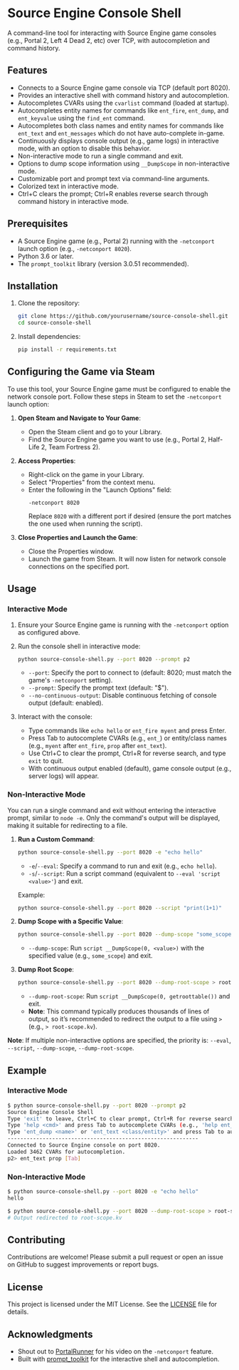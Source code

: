 # Source Engine Console Shell

A command-line tool for interacting with Source Engine game consoles (e.g., Portal 2, Left 4 Dead 2, etc) over TCP, with autocompletion and command history.

## Features
- Connects to a Source Engine game console via TCP (default port 8020).
- Provides an interactive shell with command history and autocompletion.
- Autocompletes CVARs using the `cvarlist` command (loaded at startup).
- Autocompletes entity names for commands like `ent_fire`, `ent_dump`, and `ent_keyvalue` using the `find_ent` command.
- Autocompletes both class names and entity names for commands like `ent_text` and `ent_messages` which do not have auto-complete in-game.
- Continuously displays console output (e.g., game logs) in interactive mode, with an option to disable this behavior.
- Non-interactive mode to run a single command and exit.
- Options to dump scope information using `__DumpScope` in non-interactive mode.
- Customizable port and prompt text via command-line arguments.
- Colorized text in interactive mode.
- Ctrl+C clears the prompt; Ctrl+R enables reverse search through command history in interactive mode.

## Prerequisites
- A Source Engine game (e.g., Portal 2) running with the `-netconport` launch option (e.g., `-netconport 8020`).
- Python 3.6 or later.
- The `prompt_toolkit` library (version 3.0.51 recommended).

## Installation
1. Clone the repository:
   ```bash
   git clone https://github.com/yourusername/source-console-shell.git
   cd source-console-shell
   ```

2. Install dependencies:
   ```bash
   pip install -r requirements.txt
   ```

## Configuring the Game via Steam
To use this tool, your Source Engine game must be configured to enable the network console port. Follow these steps in Steam to set the `-netconport` launch option:

1. **Open Steam and Navigate to Your Game**:
   - Open the Steam client and go to your Library.
   - Find the Source Engine game you want to use (e.g., Portal 2, Half-Life 2, Team Fortress 2).

2. **Access Properties**:
   - Right-click on the game in your Library.
   - Select "Properties" from the context menu.
   - Enter the following in the "Launch Options" field:
     ```
     -netconport 8020
     ```
     Replace `8020` with a different port if desired (ensure the port matches the one used when running the script).

3. **Close Properties and Launch the Game**:
   - Close the Properties window.
   - Launch the game from Steam. It will now listen for network console connections on the specified port.

## Usage
### Interactive Mode
1. Ensure your Source Engine game is running with the `-netconport` option as configured above.

2. Run the console shell in interactive mode:
   ```bash
   python source-console-shell.py --port 8020 --prompt p2
   ```

   - `--port`: Specify the port to connect to (default: 8020; must match the game's `-netconport` setting).
   - `--prompt`: Specify the prompt text (default: "$").
   - `--no-continuous-output`: Disable continuous fetching of console output (default: enabled).

3. Interact with the console:
   - Type commands like `echo hello` or `ent_fire myent` and press Enter.
   - Press Tab to autocomplete CVARs (e.g., `ent_`) or entity/class names (e.g., `myent` after `ent_fire`, `prop` after `ent_text`).
   - Use Ctrl+C to clear the prompt, Ctrl+R for reverse search, and type `exit` to quit.
   - With continuous output enabled (default), game console output (e.g., server logs) will appear.

### Non-Interactive Mode
You can run a single command and exit without entering the interactive prompt, similar to `node -e`. Only the command's output will be displayed, making it suitable for redirecting to a file.

1. **Run a Custom Command**:
   ```bash
   python source-console-shell.py --port 8020 -e "echo hello"
   ```
   - `-e`/`--eval`: Specify a command to run and exit (e.g., `echo hello`).
   - `-s`/`--script`: Run a script command (equivalent to `--eval 'script <value>'`) and exit.

   Example:
   ```bash
   python source-console-shell.py --port 8020 --script "print(1+1)"
   ```

2. **Dump Scope with a Specific Value**:
   ```bash
   python source-console-shell.py --port 8020 --dump-scope "some_scope"
   ```
   - `--dump-scope`: Run `script __DumpScope(0, <value>)` with the specified value (e.g., `some_scope`) and exit.

3. **Dump Root Scope**:
   ```bash
   python source-console-shell.py --port 8020 --dump-root-scope > root-scope.kv
   ```
   - `--dump-root-scope`: Run `script __DumpScope(0, getroottable())` and exit.
   - **Note**: This command typically produces thousands of lines of output, so it’s recommended to redirect the output to a file using `>` (e.g., `> root-scope.kv`).

**Note**: If multiple non-interactive options are specified, the priority is: `--eval`, `--script`, `--dump-scope`, `--dump-root-scope`.

## Example
### Interactive Mode
```bash
$ python source-console-shell.py --port 8020 --prompt p2
Source Engine Console Shell
Type 'exit' to leave, Ctrl+C to clear prompt, Ctrl+R for reverse search
Type 'help <cmd>' and press Tab to autocomplete CVARs (e.g., 'help ent_')
Type 'ent_dump <name>' or 'ent_text <class/entity>' and press Tab to autocomplete names (e.g., 'ent_text prop')
------------------------------------------------------------
Connected to Source Engine console on port 8020.
Loaded 3462 CVARs for autocompletion.
p2> ent_text prop [Tab]
```

### Non-Interactive Mode
```bash
$ python source-console-shell.py --port 8020 -e "echo hello"
hello
```

```bash
$ python source-console-shell.py --port 8020 --dump-root-scope > root-scope.kv
# Output redirected to root-scope.kv
```

## Contributing
Contributions are welcome! Please submit a pull request or open an issue on GitHub to suggest improvements or report bugs.

## License
This project is licensed under the MIT License. See the [LICENSE](LICENSE) file for details.

## Acknowledgments
- Shout out to [PortalRunner](https://www.youtube.com/watch?v=-v5vCLLsqbA) for his video on the `-netconport` feature.
- Built with [prompt_toolkit](https://python-prompt-toolkit.readthedocs.io/en/master/) for the interactive shell and autocompletion.
